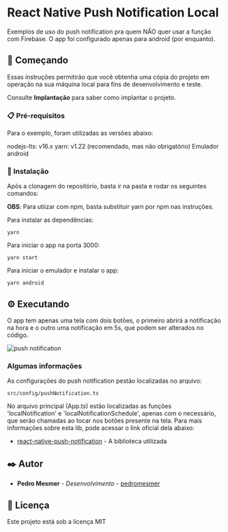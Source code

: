 # React Native Push Notification Local 

Exemplos de uso do push notification pra quem NÂO quer usar a função com Firebase.
O app foi configurado apenas para android (por enquanto).

## 🚀 Começando

Essas instruções permitirão que você obtenha uma cópia do projeto em operação na sua máquina local para fins de desenvolvimento e teste.

Consulte **Implantação** para saber como implantar o projeto.

### 📋 Pré-requisitos

Para o exemplo, foram utilizadas as versões abaixo:

nodejs-lts: v16.x
yarn: v1.22 (recomendado, mas não obrigatório)
Emulador android

### 🔧 Instalação

Após a clonagem do repositório, basta ir na pasta e rodar os seguintes comandos:

**OBS**: Para utiizar com npm, basta substituir yarn por npm nas instruções.

Para instalar as dependências:
```
yarn
```

Para iniciar o app na porta 3000:
```
yarn start
```

Para iniciar o emulador e instalar o app:
```
yarn android
```

## ⚙️ Executando 

O app tem apenas uma tela com dois botões, o primeiro abrirá a notificação na hora e o outro uma notificação em 5s, que podem ser alterados no código. 

![push notification](https://user-images.githubusercontent.com/59974293/166599114-331811c9-ea35-4cc7-bf5d-78df8665d98b.gif)

### Algumas informações

As configurações do push notification pestão localizadas no arquivo:
```
src/config/pushNotification.ts
```

No arquivo principal (App.ts) estão localizadas as funções 'localNotification' e 'localNotificationSchedule', apenas com o necessário, que serão chamadas ao tocar nos botões presente na tela.
Para mais informações sobre esta lib, pode acessar o link oficial dela abaixo:
* [react-native-push-notification](https://www.npmjs.com/package/react-native-push-notification) - A biblioteca utilizada

## ✒️ Autor

* **Pedro Mesmer** - *Desenvolvimento* - [pedromesmer](https://github.com/pedromesmer)

## 📄 Licença

Este projeto está sob a licença MIT
